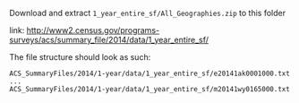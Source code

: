 Download and extract `1_year_entire_sf/All_Geographies.zip` to this folder

link: http://www2.census.gov/programs-surveys/acs/summary_file/2014/data/1_year_entire_sf/

The file structure should look as such:

```
ACS_SummaryFiles/2014/1-year/data/1_year_entire_sf/e20141ak0001000.txt
...
ACS_SummaryFiles/2014/1-year/data/1_year_entire_sf/m20141wy0165000.txt
```
